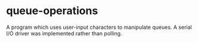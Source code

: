 # queue-operations
A program which uses user-input characters to manipulate queues. A serial I/O driver was implemented rather than polling.
